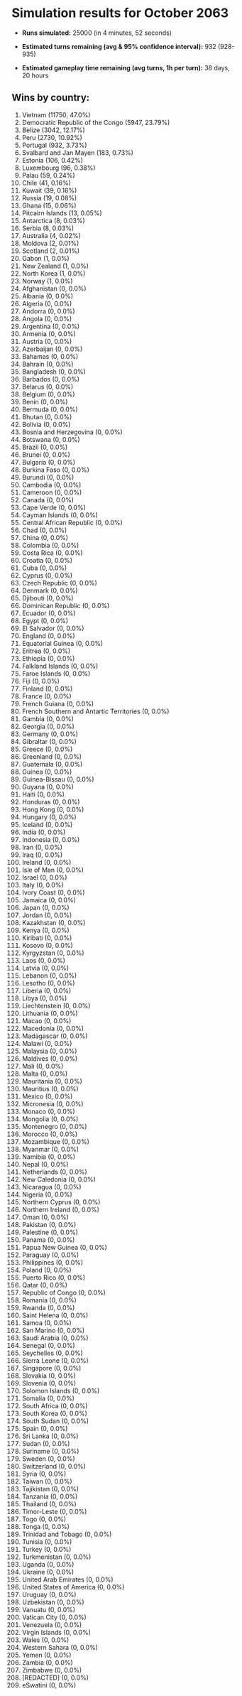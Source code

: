 # Simulation results for October 2063

* **Runs simulated:** 25000 (in 4 minutes, 52 seconds)

* **Estimated turns remaining (avg & 95% confidence interval):** 932 (928-935)

* **Estimated gameplay time remaining (avg turns, 1h per turn):** 38 days, 20 hours

## Wins by country:
1. Vietnam (11750, 47.0%)
2. Democratic Republic of the Congo (5947, 23.79%)
3. Belize (3042, 12.17%)
4. Peru (2730, 10.92%)
5. Portugal (932, 3.73%)
6. Svalbard and Jan Mayen (183, 0.73%)
7. Estonia (106, 0.42%)
8. Luxembourg (96, 0.38%)
9. Palau (59, 0.24%)
10. Chile (41, 0.16%)
11. Kuwait (39, 0.16%)
12. Russia (19, 0.08%)
13. Ghana (15, 0.06%)
14. Pitcairn Islands (13, 0.05%)
15. Antarctica (8, 0.03%)
16. Serbia (8, 0.03%)
17. Australia (4, 0.02%)
18. Moldova (2, 0.01%)
19. Scotland (2, 0.01%)
20. Gabon (1, 0.0%)
21. New Zealand (1, 0.0%)
22. North Korea (1, 0.0%)
23. Norway (1, 0.0%)
24. Afghanistan (0, 0.0%)
25. Albania (0, 0.0%)
26. Algeria (0, 0.0%)
27. Andorra (0, 0.0%)
28. Angola (0, 0.0%)
29. Argentina (0, 0.0%)
30. Armenia (0, 0.0%)
31. Austria (0, 0.0%)
32. Azerbaijan (0, 0.0%)
33. Bahamas (0, 0.0%)
34. Bahrain (0, 0.0%)
35. Bangladesh (0, 0.0%)
36. Barbados (0, 0.0%)
37. Belarus (0, 0.0%)
38. Belgium (0, 0.0%)
39. Benin (0, 0.0%)
40. Bermuda (0, 0.0%)
41. Bhutan (0, 0.0%)
42. Bolivia (0, 0.0%)
43. Bosnia and Herzegovina (0, 0.0%)
44. Botswana (0, 0.0%)
45. Brazil (0, 0.0%)
46. Brunei (0, 0.0%)
47. Bulgaria (0, 0.0%)
48. Burkina Faso (0, 0.0%)
49. Burundi (0, 0.0%)
50. Cambodia (0, 0.0%)
51. Cameroon (0, 0.0%)
52. Canada (0, 0.0%)
53. Cape Verde (0, 0.0%)
54. Cayman Islands (0, 0.0%)
55. Central African Republic (0, 0.0%)
56. Chad (0, 0.0%)
57. China (0, 0.0%)
58. Colombia (0, 0.0%)
59. Costa Rica (0, 0.0%)
60. Croatia (0, 0.0%)
61. Cuba (0, 0.0%)
62. Cyprus (0, 0.0%)
63. Czech Republic (0, 0.0%)
64. Denmark (0, 0.0%)
65. Djibouti (0, 0.0%)
66. Dominican Republic (0, 0.0%)
67. Ecuador (0, 0.0%)
68. Egypt (0, 0.0%)
69. El Salvador (0, 0.0%)
70. England (0, 0.0%)
71. Equatorial Guinea (0, 0.0%)
72. Eritrea (0, 0.0%)
73. Ethiopia (0, 0.0%)
74. Falkland Islands (0, 0.0%)
75. Faroe Islands (0, 0.0%)
76. Fiji (0, 0.0%)
77. Finland (0, 0.0%)
78. France (0, 0.0%)
79. French Guiana (0, 0.0%)
80. French Southern and Antartic Territories (0, 0.0%)
81. Gambia (0, 0.0%)
82. Georgia (0, 0.0%)
83. Germany (0, 0.0%)
84. Gibraltar (0, 0.0%)
85. Greece (0, 0.0%)
86. Greenland (0, 0.0%)
87. Guatemala (0, 0.0%)
88. Guinea (0, 0.0%)
89. Guinea-Bissau (0, 0.0%)
90. Guyana (0, 0.0%)
91. Haiti (0, 0.0%)
92. Honduras (0, 0.0%)
93. Hong Kong (0, 0.0%)
94. Hungary (0, 0.0%)
95. Iceland (0, 0.0%)
96. India (0, 0.0%)
97. Indonesia (0, 0.0%)
98. Iran (0, 0.0%)
99. Iraq (0, 0.0%)
100. Ireland (0, 0.0%)
101. Isle of Man (0, 0.0%)
102. Israel (0, 0.0%)
103. Italy (0, 0.0%)
104. Ivory Coast (0, 0.0%)
105. Jamaica (0, 0.0%)
106. Japan (0, 0.0%)
107. Jordan (0, 0.0%)
108. Kazakhstan (0, 0.0%)
109. Kenya (0, 0.0%)
110. Kiribati (0, 0.0%)
111. Kosovo (0, 0.0%)
112. Kyrgyzstan (0, 0.0%)
113. Laos (0, 0.0%)
114. Latvia (0, 0.0%)
115. Lebanon (0, 0.0%)
116. Lesotho (0, 0.0%)
117. Liberia (0, 0.0%)
118. Libya (0, 0.0%)
119. Liechtenstein (0, 0.0%)
120. Lithuania (0, 0.0%)
121. Macao (0, 0.0%)
122. Macedonia (0, 0.0%)
123. Madagascar (0, 0.0%)
124. Malawi (0, 0.0%)
125. Malaysia (0, 0.0%)
126. Maldives (0, 0.0%)
127. Mali (0, 0.0%)
128. Malta (0, 0.0%)
129. Mauritania (0, 0.0%)
130. Mauritius (0, 0.0%)
131. Mexico (0, 0.0%)
132. Micronesia (0, 0.0%)
133. Monaco (0, 0.0%)
134. Mongolia (0, 0.0%)
135. Montenegro (0, 0.0%)
136. Morocco (0, 0.0%)
137. Mozambique (0, 0.0%)
138. Myanmar (0, 0.0%)
139. Namibia (0, 0.0%)
140. Nepal (0, 0.0%)
141. Netherlands (0, 0.0%)
142. New Caledonia (0, 0.0%)
143. Nicaragua (0, 0.0%)
144. Nigeria (0, 0.0%)
145. Northern Cyprus (0, 0.0%)
146. Northern Ireland (0, 0.0%)
147. Oman (0, 0.0%)
148. Pakistan (0, 0.0%)
149. Palestine (0, 0.0%)
150. Panama (0, 0.0%)
151. Papua New Guinea (0, 0.0%)
152. Paraguay (0, 0.0%)
153. Philippines (0, 0.0%)
154. Poland (0, 0.0%)
155. Puerto Rico (0, 0.0%)
156. Qatar (0, 0.0%)
157. Republic of Congo (0, 0.0%)
158. Romania (0, 0.0%)
159. Rwanda (0, 0.0%)
160. Saint Helena (0, 0.0%)
161. Samoa (0, 0.0%)
162. San Marino (0, 0.0%)
163. Saudi Arabia (0, 0.0%)
164. Senegal (0, 0.0%)
165. Seychelles (0, 0.0%)
166. Sierra Leone (0, 0.0%)
167. Singapore (0, 0.0%)
168. Slovakia (0, 0.0%)
169. Slovenia (0, 0.0%)
170. Solomon Islands (0, 0.0%)
171. Somalia (0, 0.0%)
172. South Africa (0, 0.0%)
173. South Korea (0, 0.0%)
174. South Sudan (0, 0.0%)
175. Spain (0, 0.0%)
176. Sri Lanka (0, 0.0%)
177. Sudan (0, 0.0%)
178. Suriname (0, 0.0%)
179. Sweden (0, 0.0%)
180. Switzerland (0, 0.0%)
181. Syria (0, 0.0%)
182. Taiwan (0, 0.0%)
183. Tajikistan (0, 0.0%)
184. Tanzania (0, 0.0%)
185. Thailand (0, 0.0%)
186. Timor-Leste (0, 0.0%)
187. Togo (0, 0.0%)
188. Tonga (0, 0.0%)
189. Trinidad and Tobago (0, 0.0%)
190. Tunisia (0, 0.0%)
191. Turkey (0, 0.0%)
192. Turkmenistan (0, 0.0%)
193. Uganda (0, 0.0%)
194. Ukraine (0, 0.0%)
195. United Arab Emirates (0, 0.0%)
196. United States of America (0, 0.0%)
197. Uruguay (0, 0.0%)
198. Uzbekistan (0, 0.0%)
199. Vanuatu (0, 0.0%)
200. Vatican City (0, 0.0%)
201. Venezuela (0, 0.0%)
202. Virgin Islands (0, 0.0%)
203. Wales (0, 0.0%)
204. Western Sahara (0, 0.0%)
205. Yemen (0, 0.0%)
206. Zambia (0, 0.0%)
207. Zimbabwe (0, 0.0%)
208. [REDACTED] (0, 0.0%)
209. eSwatini (0, 0.0%)
